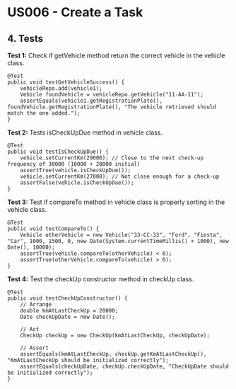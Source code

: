 # US006 - Create a Task 

## 4. Tests 

**Test 1:** Check if getVehicle method return the correct vehicle in the vehicle class.

	@Test
    public void testGetVehicleSuccess() {
        vehicleRepo.add(vehicle1);
        Vehicle foundVehicle = vehicleRepo.getVehicle("11-AA-11");
        assertEquals(vehicle1.getRegistrationPlate(), foundVehicle.getRegistrationPlate(), "The vehicle retrieved should match the one added.");
    }

**Test 2:** Tests isCheckUpDue method in vehicle class.
    
    @Test
    public void testIsCheckUpDue() {
        vehicle.setCurrentKm(29000); // Close to the next check-up frequency of 30000 (10000 + 20000 initial)
        assertTrue(vehicle.isCheckUpDue());
        vehicle.setCurrentKm(27000); // Not close enough for a check-up
        assertFalse(vehicle.isCheckUpDue());
    }

**Test 3:** Test if compareTo method in vehicle class is properly sorting in the vehicle class.

    @Test
    public void testCompareTo() {
        Vehicle otherVehicle = new Vehicle("33-CC-33", "Ford", "Fiesta", "Car", 1000, 1500, 0, new Date(System.currentTimeMillis() + 1000), new Date(), 10000);
        assertTrue(vehicle.compareTo(otherVehicle) < 0);
        assertTrue(otherVehicle.compareTo(vehicle) > 0);
    }

**Test 4:** Test the checkUp constructor method in checkUp class.

    @Test
    public void testCheckUpConstructor() {
        // Arrange
        double kmAtLastCheckUp = 20000;
        Date checkUpDate = new Date();

        // Act
        CheckUp checkUp = new CheckUp(kmAtLastCheckUp, checkUpDate);

        // Assert
        assertEquals(kmAtLastCheckUp, checkUp.getKmAtLastCheckUp(), "KmAtLastCheckUp should be initialized correctly");
        assertEquals(checkUpDate, checkUp.checkUpDate, "CheckUpDate should be initialized correctly");
    }